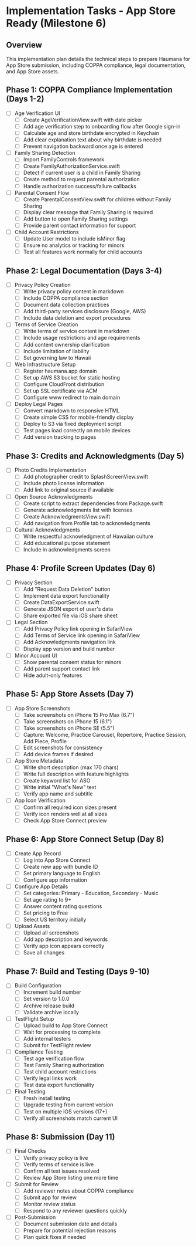 # Implementation Tasks - App Store Ready (Milestone 6)

## Overview

This implementation plan details the technical steps to prepare Haumana for App Store submission, including COPPA compliance, legal documentation, and App Store assets.

## Phase 1: COPPA Compliance Implementation (Days 1-2)

- [ ] Age Verification UI
  - [ ] Create AgeVerificationView.swift with date picker
  - [ ] Add age verification step to onboarding flow after Google sign-in
  - [ ] Calculate age and store birthdate encrypted in Keychain
  - [ ] Add clear explanation text about why birthdate is needed
  - [ ] Prevent navigation backward once age is entered
- [ ] Family Sharing Detection
  - [ ] Import FamilyControls framework
  - [ ] Create FamilyAuthorizationService.swift
  - [ ] Detect if current user is a child in Family Sharing
  - [ ] Create method to request parental authorization
  - [ ] Handle authorization success/failure callbacks
- [ ] Parental Consent Flow
  - [ ] Create ParentalConsentView.swift for children without Family Sharing
  - [ ] Display clear message that Family Sharing is required
  - [ ] Add button to open Family Sharing settings
  - [ ] Provide parent contact information for support
- [ ] Child Account Restrictions
  - [ ] Update User model to include isMinor flag
  - [ ] Ensure no analytics or tracking for minors
  - [ ] Test all features work normally for child accounts

## Phase 2: Legal Documentation (Days 3-4)

- [ ] Privacy Policy Creation
  - [ ] Write privacy policy content in markdown
  - [ ] Include COPPA compliance section
  - [ ] Document data collection practices
  - [ ] Add third-party services disclosure (Google, AWS)
  - [ ] Include data deletion and export procedures
- [ ] Terms of Service Creation
  - [ ] Write terms of service content in markdown
  - [ ] Include usage restrictions and age requirements
  - [ ] Add content ownership clarification
  - [ ] Include limitation of liability
  - [ ] Set governing law to Hawaii
- [ ] Web Infrastructure Setup
  - [ ] Register haumana.app domain
  - [ ] Set up AWS S3 bucket for static hosting
  - [ ] Configure CloudFront distribution
  - [ ] Set up SSL certificate via ACM
  - [ ] Configure www redirect to main domain
- [ ] Deploy Legal Pages
  - [ ] Convert markdown to responsive HTML
  - [ ] Create simple CSS for mobile-friendly display
  - [ ] Deploy to S3 via fixed deployment script
  - [ ] Test pages load correctly on mobile devices
  - [ ] Add version tracking to pages

## Phase 3: Credits and Acknowledgments (Day 5)

- [ ] Photo Credits Implementation
  - [ ] Add photographer credit to SplashScreenView.swift
  - [ ] Include photo license information
  - [ ] Add link to original source if available
- [ ] Open Source Acknowledgments
  - [ ] Create script to extract dependencies from Package.swift
  - [ ] Generate acknowledgments list with licenses
  - [ ] Create AcknowledgmentsView.swift
  - [ ] Add navigation from Profile tab to acknowledgments
- [ ] Cultural Acknowledgments
  - [ ] Write respectful acknowledgment of Hawaiian culture
  - [ ] Add educational purpose statement
  - [ ] Include in acknowledgments screen

## Phase 4: Profile Screen Updates (Day 6)

- [ ] Privacy Section
  - [ ] Add "Request Data Deletion" button
  - [ ] Implement data export functionality
  - [ ] Create DataExportService.swift
  - [ ] Generate JSON export of user's data
  - [ ] Share exported file via iOS share sheet
- [ ] Legal Section
  - [ ] Add Privacy Policy link opening in SafariView
  - [ ] Add Terms of Service link opening in SafariView
  - [ ] Add Acknowledgments navigation link
  - [ ] Display app version and build number
- [ ] Minor Account UI
  - [ ] Show parental consent status for minors
  - [ ] Add parent support contact link
  - [ ] Hide adult-only features

## Phase 5: App Store Assets (Day 7)

- [ ] App Store Screenshots
  - [ ] Take screenshots on iPhone 15 Pro Max (6.7")
  - [ ] Take screenshots on iPhone 15 (6.1")
  - [ ] Take screenshots on iPhone SE (5.5")
  - [ ] Capture: Welcome, Practice Carousel, Repertoire, Practice Session, Add Piece, Profile
  - [ ] Edit screenshots for consistency
  - [ ] Add device frames if desired
- [ ] App Store Metadata
  - [ ] Write short description (max 170 chars)
  - [ ] Write full description with feature highlights
  - [ ] Create keyword list for ASO
  - [ ] Write initial "What's New" text
  - [ ] Verify app name and subtitle
- [ ] App Icon Verification
  - [ ] Confirm all required icon sizes present
  - [ ] Verify icon renders well at all sizes
  - [ ] Check App Store Connect preview

## Phase 6: App Store Connect Setup (Day 8)

- [ ] Create App Record
  - [ ] Log into App Store Connect
  - [ ] Create new app with bundle ID
  - [ ] Set primary language to English
  - [ ] Configure app information
- [ ] Configure App Details
  - [ ] Set categories: Primary - Education, Secondary - Music
  - [ ] Set age rating to 9+
  - [ ] Answer content rating questions
  - [ ] Set pricing to Free
  - [ ] Select US territory initially
- [ ] Upload Assets
  - [ ] Upload all screenshots
  - [ ] Add app description and keywords
  - [ ] Verify app icon appears correctly
  - [ ] Save all changes

## Phase 7: Build and Testing (Days 9-10)

- [ ] Build Configuration
  - [ ] Increment build number
  - [ ] Set version to 1.0.0
  - [ ] Archive release build
  - [ ] Validate archive locally
- [ ] TestFlight Setup
  - [ ] Upload build to App Store Connect
  - [ ] Wait for processing to complete
  - [ ] Add internal testers
  - [ ] Submit for TestFlight review
- [ ] Compliance Testing
  - [ ] Test age verification flow
  - [ ] Test Family Sharing authorization
  - [ ] Test child account restrictions
  - [ ] Verify legal links work
  - [ ] Test data export functionality
- [ ] Final Testing
  - [ ] Fresh install testing
  - [ ] Upgrade testing from current version
  - [ ] Test on multiple iOS versions (17+)
  - [ ] Verify all screenshots match current UI

## Phase 8: Submission (Day 11)

- [ ] Final Checks
  - [ ] Verify privacy policy is live
  - [ ] Verify terms of service is live
  - [ ] Confirm all test issues resolved
  - [ ] Review App Store listing one more time
- [ ] Submit for Review
  - [ ] Add reviewer notes about COPPA compliance
  - [ ] Submit app for review
  - [ ] Monitor review status
  - [ ] Respond to any reviewer questions quickly
- [ ] Post-Submission
  - [ ] Document submission date and details
  - [ ] Prepare for potential rejection reasons
  - [ ] Plan quick fixes if needed